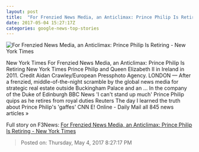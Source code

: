 ```yaml
---
layout: post
title:  "For Frenzied News Media, an Anticlimax: Prince Philip Is Retiring - New York Times"
date: 2017-05-04 15:27:17Z
categories: google-news-top-stories
---
```


![For Frenzied News Media, an Anticlimax: Prince Philip Is Retiring - New York Times](https://static01.nyt.com/images/2017/05/05/world/05Buckingham3/05Buckingham3-facebookJumbo.jpg)

New York Times For Frenzied News Media, an Anticlimax: Prince Philip Is Retiring New York Times Prince Philip and Queen Elizabeth II in Ireland in 2011. Credit Aidan Crawley/European Pressphoto Agency. LONDON — After a frenzied, middle-of-the-night scramble by the global news media for strategic real estate outside Buckingham Palace and an ... In the company of the Duke of Edinburgh BBC News 'I can't stand up much' Prince Philip quips as he retires from royal duties Reuters The day I learned the truth about Prince Philip's 'gaffes' CNN E! Online - Daily Mail all 845 news articles »


Full story on F3News: [For Frenzied News Media, an Anticlimax: Prince Philip Is Retiring - New York Times](http://www.f3nws.com/n/3MvATB)

> Posted on: Thursday, May 4, 2017 8:27:17 PM
